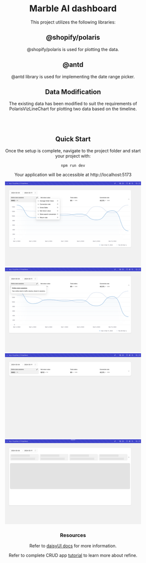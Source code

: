 <div align="center" style="margin: 30px;">

<h1>Marble AI dashboard</h1>

<p>This project utilizes the following libraries:</p>

<h2>@shopify/polaris</h2>
<p>@shopify/polaris is used for plotting the data.</p>

<h2>@antd</h2>
<p>@antd library is used for implementing the date range picker.</p>

<h2>Data Modification</h2>
<p>The existing data has been modified to suit the requirements of PolarisVizLineChart for plotting two data based on the timeline.</p>

<br />
<br />

## Quick Start

Once the setup is complete, navigate to the project folder and start your project with:

```
npm run dev
```

Your application will be accessible at http://localhost:5173

<div>
<img src="./src/assets/dashboard.png"/>
<img src="./src/assets/dashboard2.png"/>
<img src="./src/assets/collapsed.png"/>
<img src="./src/assets/Loading.png"/>
</div>

### Resources

Refer to [daisyUI docs](https://daisyui.com/docs/install/) for more information.

Refer to complete CRUD app [tutorial](https://refine.dev/docs/tutorial/introduction/index/) to learn more about refine.
